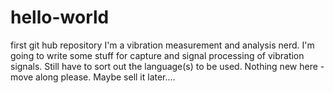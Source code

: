# hello-world
first git hub repository
I'm a vibration measurement and analysis nerd.
I'm going to write some stuff for capture and signal processing of vibration signals.
Still have to sort out the language(s) to be used.
Nothing new here - move along please.
Maybe sell it later....
